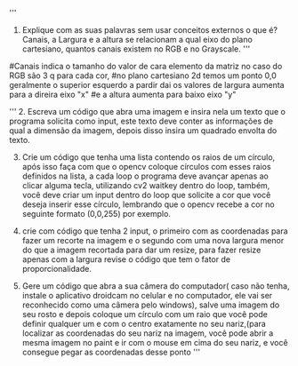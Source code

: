 '''
1. Explique com as suas palavras sem usar conceitos externos
o que é? Canais, a Largura e a altura se relacionam a qual
eixo do plano cartesiano, quantos canais existem no RGB e
no Grayscale.
'''

#Canais indica o tamanho do valor de cara elemento da matriz no caso do RGB são 3 q para cada cor,
#no plano cartesiano 2d temos um ponto 0,0 geralmente o superior esquerdo a pardir dai os valores de largura aumenta para a direira eixo "x"
#e a altura aumenta para baixo eixo "y"

'''
2. Escreva um código que abra uma imagem e insira nela um
texto que o programa solicita como input, este texto deve
conter as informações de qual a dimensão da imagem,
depois disso insira um quadrado envolta do texto.

3. Crie um código que tenha uma lista contendo os
raios de um círculo, após isso faça com que o
opencv coloque círculos com esses raios definidos
na lista, a cada loop o programa deve avançar
apenas ao clicar alguma tecla, utilizando cv2 waitkey
dentro do loop, também, você deve criar um input
dentro do loop que solicite a cor que você deseja
inserir esse círculo, lembrando que o opencv recebe
a cor no seguinte formato (0,0,255) por exemplo.

4. crie com código que tenha 2 input, o primeiro com as
coordenadas para fazer um recorte na imagem e o
segundo com uma nova largura menor do que a
imagem recortada para dar um resize, para fazer
resize apenas com a largura revise o código que tem
o fator de proporcionalidade.

5. Gere um código que abra a sua câmera do
computador( caso não tenha, instale o aplicativo
droidcam no celular e no computador, ele vai ser
reconhecido como uma câmera pelo windows), salve
uma imagem do seu rosto e depois coloque um
círculo com um raio que você pode definir qualquer
um e com o centro exatamente no seu nariz,(para
localizar as coordenadas do seu nariz na imagem,
você pode abrir a mesma imagem no paint e ir com o
mouse em cima do seu nariz, e você consegue
pegar as coordenadas desse ponto
'''
